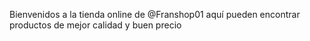 Bienvenidos a la tienda online de @Franshop01
aquí pueden encontrar productos de mejor calidad y buen precio 

<!---
Franshop01/Franshop01 is a ✨ special ✨ repository because its `README.md` (this file) appears on your GitHub profile.
You can click the Preview link to take a look at your changes.
--->
